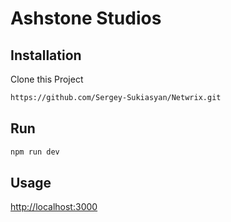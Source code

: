# Ashstone Studios

## Installation

Clone this Project

```bash
https://github.com/Sergey-Sukiasyan/Netwrix.git
```

## Run

```bash
npm run dev
```

## Usage

[http://localhost:3000](http://localhost:3000)
